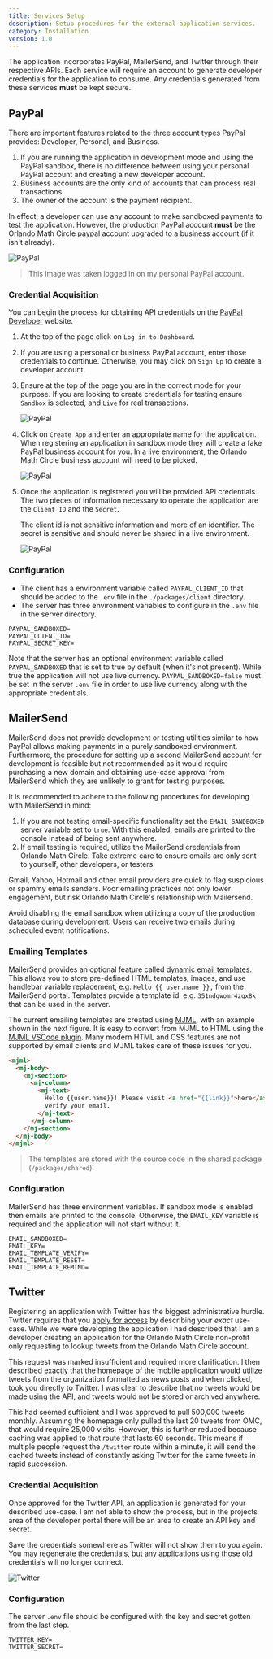 ```yaml
---
title: Services Setup
description: Setup procedures for the external application services.
category: Installation
version: 1.0
---
```


The application incorporates PayPal, MailerSend, and Twitter through their respective APIs. Each service will require an account to generate developer credentials for the application to consume. Any credentials generated from these services **must** be kept secure.

## PayPal

There are important features related to the three account types PayPal provides: Developer, Personal, and Business.

1. If you are running the application in development mode and using the PayPal sandbox, there is no difference between using your personal PayPal account and creating a new developer account.
2. Business accounts are the only kind of accounts that can process real transactions.
3. The owner of the account is the payment recipient.

In effect, a developer can use any account to make sandboxed payments to test the application. However, the production PayPal account **must** be the Orlando Math Circle paypal account upgraded to a business account (if it isn't already).

<img src="/omc-app/images/installation/services/paypal-1.png" alt="PayPal" />

> This image was taken logged in on my personal PayPal account.

### Credential Acquisition

You can begin the process for obtaining API credentials on the [PayPal Developer](https://developer.paypal.com/home/) website.

1. At the top of the page click on `Log in to Dashboard`.

2. If you are using a personal or business PayPal account, enter those credentials to continue. Otherwise, you may click on `Sign Up` to create a developer account.

3. Ensure at the top of the page you are in the correct mode for your purpose. If you are looking to create credentials for testing ensure `Sandbox` is selected, and `Live` for real transactions.

   <img src="/omc-app/images/installation/services/paypal-2.png" alt="PayPal" />

4. Click on `Create App` and enter an appropriate name for the application. When registering an application in sandbox mode they will create a fake PayPal business account for you. In a live environment, the Orlando Math Circle business account will need to be picked.

   <img src="/omc-app/images/installation/services/paypal-3.png" alt="PayPal" />

5. Once the application is registered you will be provided API credentials. The two pieces of information necessary to operate the application are the `Client ID` and the `Secret`.

   <alert type="warning">

   The client id is not sensitive information and more of an identifier. The secret is sensitive and should never be shared in a live environment.

   </alert>

   <img src="/omc-app/images/installation/services/paypal-4.png" alt="PayPal" />

### Configuration

- The client has a environment variable called `PAYPAL_CLIENT_ID` that should be added to the `.env` file in the `./packages/client` directory.
- The server has three environment variables to configure in the `.env` file in the server directory.

```bash{}[./packages/server/.env]
PAYPAL_SANDBOXED=
PAYPAL_CLIENT_ID=
PAYPAL_SECRET_KEY=
```

Note that the server has an optional environment variable called `PAYPAL_SANDBOXED` that is set to true by default (when it's not present). While true the application will not use live currency. `PAYPAL_SANDBOXED=false` must be set in the server `.env` file in order to use live currency along with the appropriate credentials.

## MailerSend

MailerSend does not provide development or testing utilities similar to how PayPal allows making payments in a purely sandboxed environment. Furthermore, the procedure for setting up a second MailerSend account for development is feasible but not recommended as it would require purchasing a new domain and obtaining use-case approval from MailerSend which they are unlikely to grant for testing purposes.

It is recommended to adhere to the following procedures for developing with MailerSend in mind:

1. If you are not testing email-specific functionality set the `EMAIL_SANDBOXED` server variable set to `true`. With this enabled, emails are printed to the console instead of being sent anywhere.
2. If email testing is required, utilize the MailerSend credentials from Orlando Math Circle. Take extreme care to ensure emails are only sent to yourself, other developers, or testers.

Gmail, Yahoo, Hotmail and other email providers are quick to flag suspicious or spammy emails senders. Poor emailing practices not only lower engagement, but risk Orlando Math Circle's relationship with Mailersend.

<alert type="warning">

Avoid disabling the email sandbox when utilizing a copy of the production database during development. Users can receive two emails during scheduled event notifications.

</alert>

### Emailing Templates

MailerSend provides an optional feature called [dynamic email templates](https://www.mailersend.com/features/dynamic-email-templates). This allows you to store pre-defined HTML templates, images, and use handlebar variable replacement, e.g. `Hello {{ user.name }},` from the MailerSend portal. Templates provide a template id, e.g. `351ndgwomr4zqx8k` that can be used in the server.

The current emailing templates are created using [MJML](https://mjml.io), with an example shown in the next figure. It is easy to convert from MJML to HTML using the [MJML VSCode plugin](https://github.com/mjmlio/vscode-mjml). Many modern HTML and CSS features are not supported by email clients and MJML takes care of these issues for you.

```html
<mjml>
  <mj-body>
    <mj-section>
      <mj-column>
        <mj-text>
          Hello {{user.name}}! Please visit <a href="{{link}}">here</a> to
          verify your email.
        </mj-text>
      </mj-column>
    </mj-section>
  </mj-body>
</mjml>
```

> The templates are stored with the source code in the shared package (`/packages/shared`).

### Configuration

MailerSend has three environment variables. If sandbox mode is enabled then emails are printed to the console. Otherwise, the `EMAIL_KEY` variable is required and the application will not start without it.

```bash{}[./packages/server/.env]
EMAIL_SANDBOXED=
EMAIL_KEY=
EMAIL_TEMPLATE_VERIFY=
EMAIL_TEMPLATE_RESET=
EMAIL_TEMPLATE_REMIND=
```

## Twitter

Registering an application with Twitter has the biggest administrative hurdle. Twitter requires that you [apply for access](https://developer.twitter.com/en/apply-for-access) by describing your _exact_ use-case. While we were developing the application I had described that I am a developer creating an application for the Orlando Math Circle non-profit only requesting to lookup tweets from the Orlando Math Circle account.

This request was marked insufficient and required more clarification. I then described exactly that the homepage of the mobile application would utilize tweets from the organization formatted as news posts and when clicked, took you directly to Twitter. I was clear to describe that no tweets would be made using the API, and tweets would not be stored or archived anywhere.

This had seemed sufficient and I was approved to pull 500,000 tweets monthly. Assuming the homepage only pulled the last 20 tweets from OMC, that would require 25,000 visits. However, this is further reduced because caching was applied to that route that lasts 60 seconds. This means if multiple people request the `/twitter` route within a minute, it will send the cached tweets instead of constantly asking Twitter for the same tweets in rapid succession.

### Credential Acquisition

Once approved for the Twitter API, an application is generated for your described use-case. I am not able to show the process, but in the projects area of the developer portal there will be an area to create an API key and secret.

<alert type="info">

Save the credentials somewhere as Twitter will not show them to you again. You may regenerate the credentials, but any applications using those old credentials will no longer connect.

</alert>

<img src="/omc-app/images/installation/services/twitter-1.png" alt="Twitter" />

### Configuration

The server `.env` file should be configured with the key and secret gotten from the last step.

```bash{}[./packages/server/.env]
TWITTER_KEY=
TWITTER_SECRET=
```
